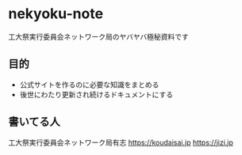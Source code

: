 # nekyoku-note
工大祭実行委員会ネットワーク局のヤバヤバ極秘資料です

## 目的
- 公式サイトを作るのに必要な知識をまとめる
- 後世にわたり更新され続けるドキュメントにする

## 書いてる人
工大祭実行委員会ネットワーク局有志
https://koudaisai.jp
https://jizi.jp